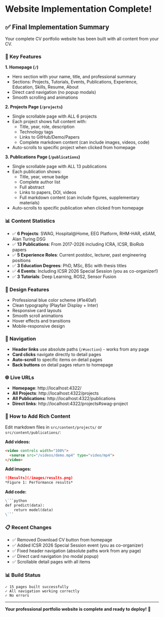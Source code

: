 # Website Implementation Complete!

## ✅ Final Implementation Summary

Your complete CV portfolio website has been built with all content from your CV.

### 🎯 Key Features

**1. Homepage (`/`)** 
- Hero section with your name, title, and professional summary
- Sections: Projects, Tutorials, Events, Publications, Experience, Education, Skills, Resume, About
- Direct card navigation (no popup modals)
- Smooth scrolling and animations

**2. Projects Page (`/projects`)**
- Single scrollable page with ALL 6 projects
- Each project shows full content with:
  - Title, year, role, description
  - Technology tags
  - Links to GitHub/Demo/Papers
  - Complete markdown content (can include images, videos, code)
- Auto-scrolls to specific project when clicked from homepage

**3. Publications Page (`/publications`)**
- Single scrollable page with ALL 13 publications
- Each publication shows:
  - Title, year, venue badge
  - Complete author list
  - Full abstract
  - Links to papers, DOI, videos
  - Full markdown content (can include figures, supplementary materials)
- Auto-scrolls to specific publication when clicked from homepage

### 📊 Content Statistics

- ✅ **6 Projects**: SWAG, Hospital@Home, EEG Platform, RHM-HAR, eSAM, Alan Turing DSG
- ✅ **13 Publications**: From 2017-2026 including ICRA, ICSR, BioRob papers
- ✅ **5 Experience Roles**: Current postdoc, lecturer, past engineering positions
- ✅ **3 Education Degrees**: PhD, MSc, BSc with thesis titles
- ✅ **4 Events**: Including ICSR 2026 Special Session (you as co-organizer!)
- ✅ **3 Tutorials**: Deep Learning, ROS2, Sensor Fusion

### 🎨 Design Features

- Professional blue color scheme (#1e40af)
- Clean typography (Playfair Display + Inter)
- Responsive card layouts
- Smooth scroll animations
- Hover effects and transitions
- Mobile-responsive design

### 🔗 Navigation

- **Header links** use absolute paths (`/#section`) - works from any page
- **Card clicks** navigate directly to detail pages
- **Auto-scroll** to specific items on detail pages
- **Back buttons** on detail pages return to homepage

### 🌐 Live URLs

- **Homepage**: http://localhost:4322/
- **All Projects**: http://localhost:4322/projects
- **All Publications**: http://localhost:4322/publications
- **Direct links**: http://localhost:4322/projects#swag-project

### 📝 How to Add Rich Content

Edit markdown files in `src/content/projects/` or `src/content/publications/`:

**Add videos:**
```markdown
<video controls width="100%">
  <source src="/videos/demo.mp4" type="video/mp4">
</video>
```

**Add images:**
```markdown
![Results](/images/results.png)
*Figure 1: Performance results*
```

**Add code:**
```markdown
\```python
def predict(data):
    return model(data)
\```
```

### 📋 Recent Changes

- ✅ Removed Download CV button from homepage
- ✅ Added ICSR 2026 Special Session event (you as co-organizer)
- ✅ Fixed header navigation (absolute paths work from any page)
- ✅ Direct card navigation (no modal popup)
- ✅ Scrollable detail pages with all items

### 📊 Build Status

```
✓ 15 pages built successfully
✓ All navigation working correctly
✓ No errors
```

---

**Your professional portfolio website is complete and ready to deploy!** 🎉

